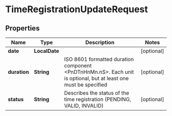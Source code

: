 

# TimeRegistrationUpdateRequest


## Properties

| Name | Type | Description | Notes |
|------------ | ------------- | ------------- | -------------|
|**date** | **LocalDate** |  |  [optional] |
|**duration** | **String** | ISO 8601 formatted duration component &lt;PnDTnHnMn.nS&gt;. Each unit is optional, but at least one must be specified |  [optional] |
|**status** | **String** | Describes the status of the time registration (PENDING, VALID, INVALID) |  [optional] |



